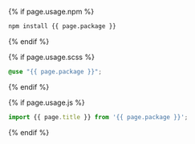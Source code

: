 <div class="type gap-y" markdown="1">

{% if page.usage.npm %}
```sh
npm install {{ page.package }}
```
{% endif %}

{% if page.usage.scss %}
```scss
@use "{{ page.package }}";
```
{% endif %}

{% if page.usage.js %}
```js
import {{ page.title }} from '{{ page.package }}';
```
{% endif %}

</div>
